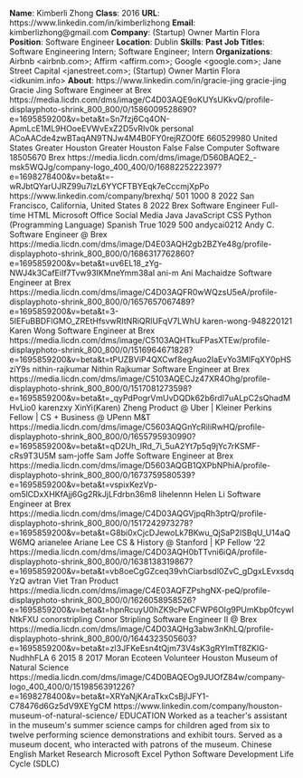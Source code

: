 **Name**: Kimberli Zhong
**Class**: 2016
**URL**: https://www\.linkedin\.com/in/kimberlizhong
**Email**: kimberlizhong@gmail\.com
**Company**: \(Startup\) Owner Martin Flora
**Position**: Software Engineer
**Location**: Dublin
**Skills**: 
**Past Job Titles**: Software Engineering Intern; Software Engineer; Intern
**Organizations**: Airbnb <airbnb\.com>; Affirm <affirm\.com>; Google <google\.com>; Jane Street Capital <janestreet\.com>; \(Startup\) Owner Martin Flora <idkunim\.info>
**About**: https://www\.linkedin\.com/in/gracie\-jing gracie\-jing Gracie Jing Software Engineer at Brex https://media\.licdn\.com/dms/image/C4D03AQE9oKUYsUKkvQ/profile\-displayphoto\-shrink\_800\_800/0/1586009528690?e=1695859200&v=beta&t=Sn7fzj6Cq4ON\-ApmLcE1ML9HOoeEVWvExZ2D5vRIv0k personal ACoAACde4zwBTaqAN9TNJw4M4B0FY0rejRZO0fE 660529980 United States Greater Houston Greater Houston False False Computer Software 18505670 Brex https://media\.licdn\.com/dms/image/D560BAQE2\_\-msk5WQJg/company\-logo\_400\_400/0/1688225222397?e=1698278400&v=beta&t=\-wRJbtQYarUJRZ99u7lzL6YYCFTBYEqk7eCccmjXpPo https://www\.linkedin\.com/company/brexhq/ 501 1000 8 2022 San Francisco, California, United States 8 2022 Brex Software Engineer Full\-time HTML Microsoft Office Social Media Java JavaScript CSS Python \(Programming Language\) Spanish True 1029 500 andycai0212 Andy C\. Software Engineer @ Brex https://media\.licdn\.com/dms/image/D4E03AQH2gb2BZYe48g/profile\-displayphoto\-shrink\_800\_800/0/1686317762860?e=1695859200&v=beta&t=uv6EL18\_zYg\-NWJ4k3CafEiIf7Tvw93IKMneYmm38aI ani\-m Ani Machaidze Software Engineer at Brex https://media\.licdn\.com/dms/image/C4D03AQFR0wWQzsU5eA/profile\-displayphoto\-shrink\_800\_800/0/1657657067489?e=1695859200&v=beta&t=3\-5IEFuBBDFlGMO\_ZREtHfsvwRItNRiQRlUFqV7LWhU karen\-wong\-948220121 Karen Wong Software Engineer at Brex https://media\.licdn\.com/dms/image/C5103AQHTkuFPasXTEw/profile\-displayphoto\-shrink\_800\_800/0/1516964671828?e=1695859200&v=beta&t=tPUZBViP4QXCwf8egAuo2IaEvYo3MlFqXY0pHSziY9s nithin\-rajkumar Nithin Rajkumar Software Engineer at Brex https://media\.licdn\.com/dms/image/C5103AQECJz47XR4Ohg/profile\-displayphoto\-shrink\_800\_800/0/1517081273598?e=1695859200&v=beta&t=\_qyPdPogrVmUvDQDk62b6rdI7uALpC2sQhadMHvLio0 karenzxy XinYi\(Karen\) Zheng Product @ Uber | Kleiner Perkins Fellow | CS \+ Business @ UPenn M&T https://media\.licdn\.com/dms/image/C5603AQGnYcRiliRwHQ/profile\-displayphoto\-shrink\_800\_800/0/1655795930990?e=1695859200&v=beta&t=qD2Uh\_IRd\_7i\_5uA2Yt7p5q9jYc7rKSMF\-cRs9T3U5M sam\-joffe Sam Joffe Software Engineer at Brex https://media\.licdn\.com/dms/image/D5603AQGB1QXPbNPhiA/profile\-displayphoto\-shrink\_800\_800/0/1673759580539?e=1695859200&v=beta&t=vspixKezVp\-om5lCDxXHKfAjj6Gg2RkJjLFdrbn36m8 lihelennn Helen Li Software Engineer at Brex https://media\.licdn\.com/dms/image/C4D03AQGVjpqRh3ptrQ/profile\-displayphoto\-shrink\_800\_800/0/1517242973278?e=1695859200&v=beta&t=G8bi0xCjcDJewoLk7BKwu\_QjSaP2lSBqU\_U14aQW6MQ arianelee Ariane Lee CS & History @ Stanford | KP Fellow ‘22 https://media\.licdn\.com/dms/image/C4D03AQH0bTTvni6iQA/profile\-displayphoto\-shrink\_800\_800/0/1638138319867?e=1695859200&v=beta&t=vb8oeCgGZceq39vhCiarbsdl0ZvC\_gDgxLEvxsdqYzQ avtran Viet Tran Product https://media\.licdn\.com/dms/image/C4E03AQFZPshgNX\-peQ/profile\-displayphoto\-shrink\_800\_800/0/1626058958526?e=1695859200&v=beta&t=hpnRcuyU0hZK9cPwCFWP6OIg9PUmKbp0fcywINtkFXU conorstripling Conor Stripling Software Engineer II @ Brex https://media\.licdn\.com/dms/image/C4D03AQHg3abw3nKhLQ/profile\-displayphoto\-shrink\_800\_800/0/1644323505603?e=1695859200&v=beta&t=zl3JFKeEsn4tQjm73V4sK3gRYlmTf8ZKlG\-NudhhFLA 6 2015 8 2017 Moran Ecoteen Volunteer Houston Museum of Natural Science https://media\.licdn\.com/dms/image/C4D0BAQEOg9JUOfZ84w/company\-logo\_400\_400/0/1519856391226?e=1698278400&v=beta&t=XRYaNjKAraTkxCsBjlJFY1\-C78476d6Gz5dV9XEYgCM https://www\.linkedin\.com/company/houston\-museum\-of\-natural\-science/ EDUCATION Worked as a teacher's assistant in the museum's summer science camps for children aged from six to twelve performing science demonstrations and exhibit tours\. Served as a museum docent, who interacted with patrons of the museum\. Chinese English Market Research Microsoft Excel Python Software Development Life Cycle \(SDLC\)
